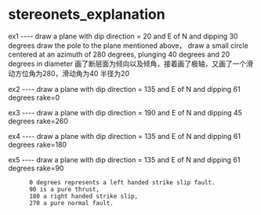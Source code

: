 # stereonets_explanation
ex1 ----  draw a plane with dip direction = 20 and E of N and dipping 30  degrees
          draw the pole to the plane mentioned above，
          draw a small circle centered at an azimuth of 280 degrees, plunging 40 degrees and 20 degrees in diameter
          画了断层面为倾向以及倾角，接着画了极轴，又画了一个滑动方位角为280，滑动角为40 半径为20
          
ex2 ----  draw a plane with dip direction = 135 and E of N and dipping 61  degrees  rake=0

ex3 ----  draw a plane with dip direction = 190 and E of N and dipping 45  degrees  rake=260

ex4 ----  draw a plane with dip direction = 135 and E of N and dipping 61  degrees  rake=180

ex5 ----  draw a plane with dip direction = 135 and E of N and dipping 61  degrees  rake=90
          
          0 degrees represents a left handed strike slip fault. 
          90 is a pure thrust, 
          180 a right handed strike slip,
          270 a pure normal fault.
